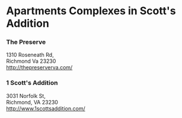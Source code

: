 # Apartments Complexes in Scott's Addition

### The Preserve
1310 Roseneath Rd,</br>
Richmond Va 23230</br>
http://thepreserverva.com/

### 1 Scott's Addition
3031 Norfolk St,</br>
Richmond, VA 23230</br>
http://www.1scottsaddition.com/

